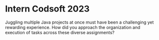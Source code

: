 # Intern Codsoft 2023
Juggling multiple Java projects at once must have been a challenging yet rewarding experience. How did you approach the organization and execution of tasks across these diverse assignments?
